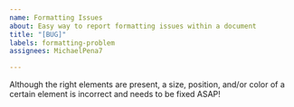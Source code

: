 ```yaml
---
name: Formatting Issues
about: Easy way to report formatting issues within a document
title: "[BUG]"
labels: formatting-problem
assignees: MichaelPena7

---
```


Although the right elements are present, a size, position, and/or color of a certain element is incorrect and needs to be fixed ASAP!
